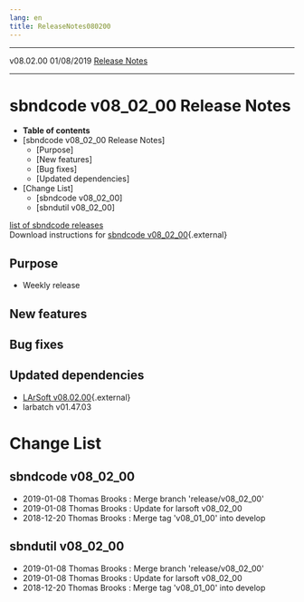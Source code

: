 ```yaml
---
lang: en
title: ReleaseNotes080200
---
```


  ----------- ------------ -- -- ------------------------------------------------------
  v08.02.00   01/08/2019         [Release Notes](ReleaseNotes080200.html)
  ----------- ------------ -- -- ------------------------------------------------------



sbndcode v08\_02\_00 Release Notes
======================================================================================

-   **Table of contents**
-   [sbndcode v08\_02\_00 Release
    Notes]
    -   [Purpose]
    -   [New features]
    -   [Bug fixes]
    -   [Updated dependencies]
-   [Change List]
    -   [sbndcode v08\_02\_00]
    -   [sbndutil v08\_02\_00]

[list of sbndcode
releases](List_of_SBND_code_releases.html)\
Download instructions for [sbndcode
v08\_02\_00](http://scisoft.fnal.gov/scisoft/bundles/sbnd/v08_02_00/sbndcode-v08_02_00.html){.external}



Purpose
----------------------------------

-   Weekly release



New features
--------------------------------------------



Bug fixes
--------------------------------------



Updated dependencies
------------------------------------------------------------

-   [LArSoft
    v08.02.00](https://cdcvs.fnal.gov/redmine/projects/larsoft/wiki/ReleaseNotes080200){.external}
-   larbatch v01.47.03



Change List
==========================================



sbndcode v08\_02\_00
----------------------------------------------------------

-   2019-01-08 Thomas Brooks : Merge branch \'release/v08\_02\_00\'
-   2019-01-08 Thomas Brooks : Update for larsoft v08\_02\_00
-   2018-12-20 Thomas Brooks : Merge tag \'v08\_01\_00\' into develop



sbndutil v08\_02\_00
----------------------------------------------------------

-   2019-01-08 Thomas Brooks : Merge branch \'release/v08\_02\_00\'
-   2019-01-08 Thomas Brooks : Update for larsoft v08\_02\_00
-   2018-12-20 Thomas Brooks : Merge tag \'v08\_01\_00\' into develop
